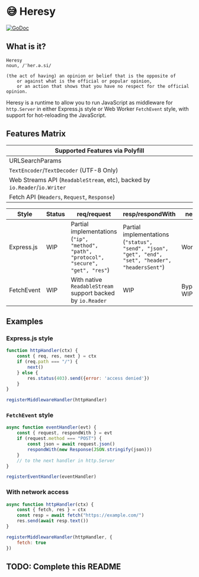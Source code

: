 # 😅 Heresy

[![GoDoc](https://godoc.org/go.miragespace.co/heresy?status.svg)](https://pkg.go.dev/go.miragespace.co/heresy)

## What is it?

```
Heresy
noun, /ˈher.ə.si/

(the act of having) an opinion or belief that is the opposite of
    or against what is the official or popular opinion,
    or an action that shows that you have no respect for the official opinion.
```

Heresy is a runtime to allow you to run JavaScript as middleware for `http.Server` in either Express.js style or Web Worker `FetchEvent` style, with support for hot-reloading the JavaScript.

## Features Matrix

| **Supported Features via Polyfill**                                        |
|----------------------------------------------------------------------------|
| URLSearchParams                                                            |
| `TextEncoder`/`TextDecoder` (UTF-8 Only)                                   |
| Web Streams API (`ReadableStream`, etc), backed by `io.Reader`/`io.Writer` |
| Fetch API (`Headers`, `Request`, `Response`)                               |

| **Style**  | Status | req/request                                                                                 | resp/respondWith                                                                                        | next       |
|------------|--------|---------------------------------------------------------------------------------------------|---------------------------------------------------------------------------------------------------------|------------|
| Express.js | WIP    | Partial implementations <br> (`"ip", "method", "path", "protocol", "secure", "get", "res"`) | Partial implementations <br> (`"status", "send", "json", "get", "end", "set", "header", "headersSent"`) | Works      |
| FetchEvent | WIP    | With native `ReadableStream` support backed by `io.Reader`                                  | WIP                                                                                                     | Bypass WIP |


## Examples

### Express.js style

```javascript
function httpHandler(ctx) {
	const { req, res, next } = ctx
    if (req.path === "/") {
        next()
    } else {
        res.status(403).send({error: 'access denied'})
    }
}

registerMiddlewareHandler(httpHandler)
```

### `FetchEvent` style

```javascript
async function eventHandler(evt) {
    const { request, respondWith } = evt
    if (request.method === "POST") {
        const json = await request.json()
        respondWith(new Response(JSON.stringify(json)))
    }
    // to the next handler in http.Server
}

registerEventHandler(eventHandler)
```

### With network access

```javascript
async function httpHandler(ctx) {
    const { fetch, res } = ctx
	const resp = await fetch("https://example.com/")
    res.send(await resp.text())
}

registerMiddlewareHandler(httpHandler, {
    fetch: true
})
```

## TODO: Complete this README